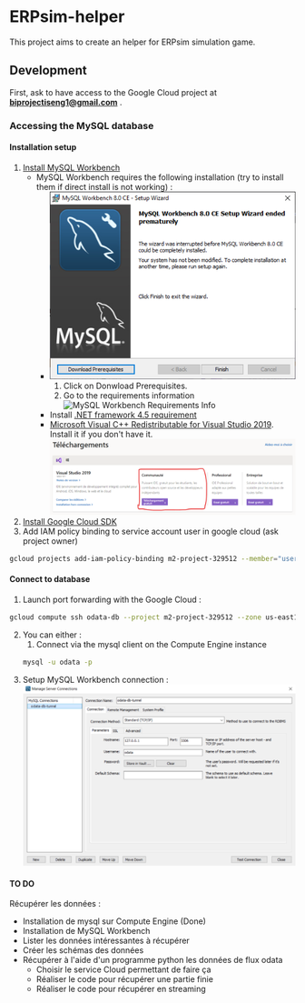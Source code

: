 # ERPsim-helper

This project aims to create an helper for ERPsim simulation game.

## Development

First, ask to have access to the Google Cloud project at **biprojectiseng1@gmail.com** .

### Accessing the MySQL database 

#### Installation setup

1. [Install MySQL Workbench](https://dev.mysql.com/downloads/workbench/)
    - MySQL Workbench requires the following installation (try to install them if direct install is not working) :
        - ![MySQL Workbench Wizard](/docs/img/mysql-workbench-wizard.png)
            1. Click on Donwload Prerequisites.
            2. Go to the requirements information ![MySQL Workbench Requirements Info](mysql-workbench-requirements-info.png)
        - Install [.NET framework 4.5 requirement](https://www.microsoft.com/en-us/download/confirmation.aspx?id=30653)
        - [Microsoft Visual C++ Redistributable for Visual Studio 2019](https://visualstudio.microsoft.com/fr/downloads/?q=Visual+C%2B%2B+Redistributable+for+Visual+Studio+2019). Install it if you don't have it.
        ![Visual Studio download](/docs/img/redistribuable-download.png)
2. [Install Google Cloud SDK](https://cloud.google.com/sdk/docs/install)
3. Add IAM policy binding to service account user in google cloud (ask project owner)
```bash
gcloud projects add-iam-policy-binding m2-project-329512 --member="user:test-user@gmail.com" --role="roles/iam.serviceAccountUser"
```

#### Connect to database

1. Launch port forwarding with the Google Cloud :
```bash
gcloud compute ssh odata-db --project m2-project-329512 --zone us-east1-b -- -L 3306:localhost:3306
```
2. You can either :
    1. Connect via the mysql client on the Compute Engine instance
    ```bash
    mysql -u odata -p
    ```
2. Setup MySQL Workbench connection :
![MySQL Workbench connection setup](/docs/img/manage-server-connections.png)

#### TO DO

Récupérer les données :
- Installation de mysql sur Compute Engine (Done)
- Installation de MySQL Workbench
- Lister les données intéressantes à récupérer
- Créer les schémas des données
- Récupérer à l'aide d'un programme python les données de flux odata
    - Choisir le service Cloud permettant de faire ça
    - Réaliser le code pour récupérer une partie finie
    - Réaliser le code pour récupérer en streaming